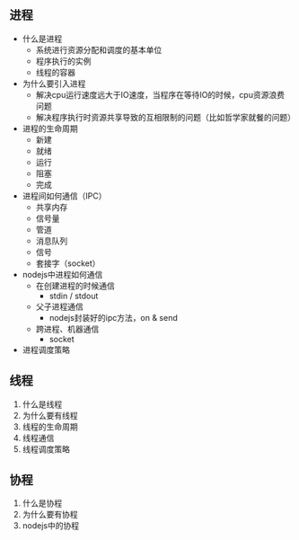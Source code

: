 ## 进程

- 什么是进程
    - 系统进行资源分配和调度的基本单位
    - 程序执行的实例
    - 线程的容器
- 为什么要引入进程
    - 解决cpu运行速度远大于IO速度，当程序在等待IO的时候，cpu资源浪费问题
    - 解决程序执行时资源共享导致的互相限制的问题（比如哲学家就餐的问题）
- 进程的生命周期
    - 新建
    - 就绪
    - 运行
    - 阻塞
    - 完成
- 进程间如何通信（IPC）
    - 共享内存
    - 信号量
    - 管道
    - 消息队列
    - 信号
    - 套接字（socket）
- nodejs中进程如何通信
    - 在创建进程的时候通信
        - stdin / stdout
    - 父子进程通信
        - nodejs封装好的ipc方法，on & send
    - 跨进程、机器通信
        - socket
- 进程调度策略



## 线程

1. 什么是线程
2. 为什么要有线程
3. 线程的生命周期
4. 线程通信
5. 线程调度策略

## 协程

1. 什么是协程
2. 为什么要有协程
3. nodejs中的协程


